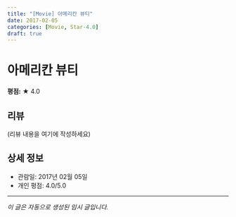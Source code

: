```yaml
---
title: "[Movie] 아메리칸 뷰티"
date: 2017-02-05
categories: [Movie, Star-4.0]
draft: true
---
```


# 아메리칸 뷰티

**평점:** ★ 4.0

## 리뷰

(리뷰 내용을 여기에 작성하세요)

## 상세 정보

- 관람일: 2017년 02월 05일
- 개인 평점: 4.0/5.0

---

*이 글은 자동으로 생성된 임시 글입니다.*
